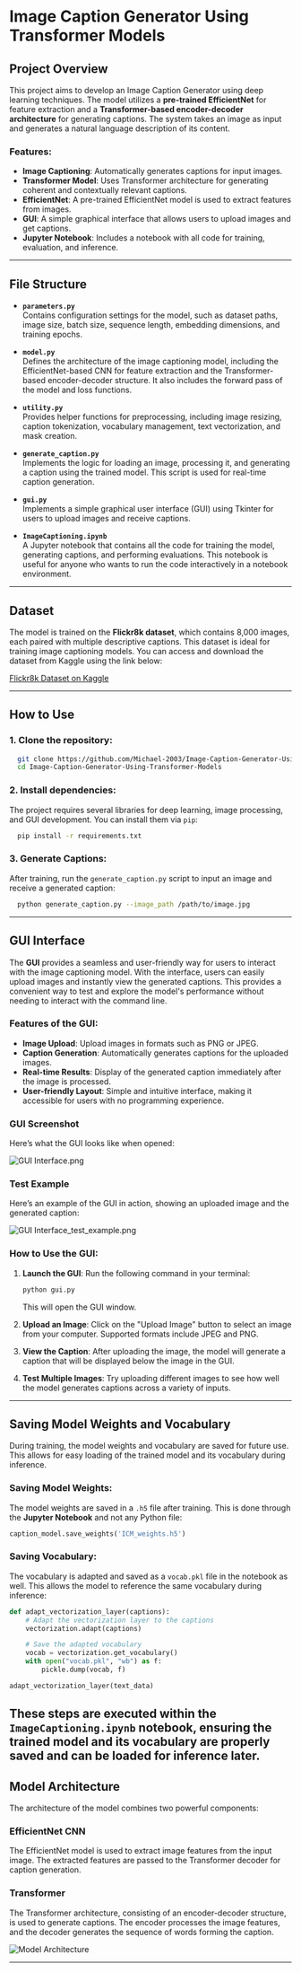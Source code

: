 # **Image Caption Generator Using Transformer Models**

## **Project Overview**

This project aims to develop an Image Caption Generator using deep learning techniques. The model utilizes a **pre-trained EfficientNet** for feature extraction and a **Transformer-based encoder-decoder architecture** for generating captions. The system takes an image as input and generates a natural language description of its content.

### **Features:**
- **Image Captioning**: Automatically generates captions for input images.
- **Transformer Model**: Uses Transformer architecture for generating coherent and contextually relevant captions.
- **EfficientNet**: A pre-trained EfficientNet model is used to extract features from images.
- **GUI**: A simple graphical interface that allows users to upload images and get captions.
- **Jupyter Notebook**: Includes a notebook with all code for training, evaluation, and inference.

---

## **File Structure**

- **`parameters.py`**  
  Contains configuration settings for the model, such as dataset paths, image size, batch size, sequence length, embedding dimensions, and training epochs.

- **`model.py`**  
  Defines the architecture of the image captioning model, including the EfficientNet-based CNN for feature extraction and the Transformer-based encoder-decoder structure. It also includes the forward pass of the model and loss functions.

- **`utility.py`**  
  Provides helper functions for preprocessing, including image resizing, caption tokenization, vocabulary management, text vectorization, and mask creation.

- **`generate_caption.py`**  
  Implements the logic for loading an image, processing it, and generating a caption using the trained model. This script is used for real-time caption generation.

- **`gui.py`**  
  Implements a simple graphical user interface (GUI) using Tkinter for users to upload images and receive captions.

- **`ImageCaptioning.ipynb`**  
  A Jupyter notebook that contains all the code for training the model, generating captions, and performing evaluations. This notebook is useful for anyone who wants to run the code interactively in a notebook environment.

---

## **Dataset**

The model is trained on the **Flickr8k dataset**, which contains 8,000 images, each paired with multiple descriptive captions. This dataset is ideal for training image captioning models. You can access and download the dataset from Kaggle using the link below:

[Flickr8k Dataset on Kaggle](https://www.kaggle.com/datasets/adityajn105/flickr8k)

---

## **How to Use**

### **1. Clone the repository**:
  ```bash
    git clone https://github.com/Michael-2003/Image-Caption-Generator-Using-Transformer-Models.git
    cd Image-Caption-Generator-Using-Transformer-Models
  ```

### **2. Install dependencies**:
   The project requires several libraries for deep learning, image processing, and GUI development. You can install them via `pip`:
  ```bash
    pip install -r requirements.txt
  ```

### **3. Generate Captions**:
   After training, run the `generate_caption.py` script to input an image and receive a generated caption:
  ```bash
    python generate_caption.py --image_path /path/to/image.jpg
  ```


---

## **GUI Interface**

The **GUI** provides a seamless and user-friendly way for users to interact with the image captioning model. With the interface, users can easily upload images and instantly view the generated captions. This provides a convenient way to test and explore the model's performance without needing to interact with the command line.

### **Features of the GUI:**
- **Image Upload**: Upload images in formats such as PNG or JPEG.
- **Caption Generation**: Automatically generates captions for the uploaded images.
- **Real-time Results**: Display of the generated caption immediately after the image is processed.
- **User-friendly Layout**: Simple and intuitive interface, making it accessible for users with no programming experience.

### **GUI Screenshot**  
Here’s what the GUI looks like when opened:

![GUI Interface.png](https://github.com/Michael-2003/Image-Caption-Generator-Using-Transformer-Models/blob/328517e87f33bd71d338d5b2fe7d537219fdf8d3/GUI%20Interface.png)

### **Test Example**  
Here’s an example of the GUI in action, showing an uploaded image and the generated caption:

![GUI Interface_test_example.png](https://github.com/Michael-2003/Image-Caption-Generator-Using-Transformer-Models/blob/c7421c92005bc7f3d5dd5fed2bcde361aeb9136d/GUI%20interface_test_example.png)

### **How to Use the GUI:**
1. **Launch the GUI**: Run the following command in your terminal:
    ```bash
    python gui.py
    ```
   This will open the GUI window.

2. **Upload an Image**: Click on the "Upload Image" button to select an image from your computer. Supported formats include JPEG and PNG.

3. **View the Caption**: After uploading the image, the model will generate a caption that will be displayed below the image in the GUI.

4. **Test Multiple Images**: Try uploading different images to see how well the model generates captions across a variety of inputs.

---
## **Saving Model Weights and Vocabulary**

During training, the model weights and vocabulary are saved for future use. This allows for easy loading of the trained model and its vocabulary during inference.

### **Saving Model Weights**:
The model weights are saved in a `.h5` file after training. This is done through the **Jupyter Notebook** and not any Python file:

```python
caption_model.save_weights('ICM_weights.h5')
```
### **Saving Vocabulary**:
The vocabulary is adapted and saved as a `vocab.pkl` file in the notebook as well. This allows the model to reference the same vocabulary during inference:

```python
def adapt_vectorization_layer(captions):
    # Adapt the vectorization layer to the captions
    vectorization.adapt(captions)

    # Save the adapted vocabulary
    vocab = vectorization.get_vocabulary()
    with open("vocab.pkl", "wb") as f:
        pickle.dump(vocab, f)

adapt_vectorization_layer(text_data)

```
These steps are executed within the `ImageCaptioning.ipynb` notebook, ensuring the trained model and its vocabulary are properly saved and can be loaded for inference later.
---
## **Model Architecture**

The architecture of the model combines two powerful components:

### **EfficientNet CNN**

The EfficientNet model is used to extract image features from the input image. The extracted features are passed to the Transformer decoder for caption generation.

### **Transformer**

The Transformer architecture, consisting of an encoder-decoder structure, is used to generate captions. The encoder processes the image features, and the decoder generates the sequence of words forming the caption.

![Model Architecture](https://github.com/Michael-2003/Image-Caption-Generator-Using-Transformer-Models/blob/328517e87f33bd71d338d5b2fe7d537219fdf8d3/Model%20Architecture.jpg)  


---


